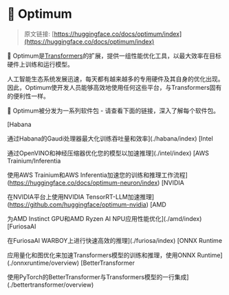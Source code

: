 # 🤗 Optimum

> 原文链接: [https://huggingface.co/docs/optimum/index](https://huggingface.co/docs/optimum/index)

🤗 Optimum是[Transformers](https://huggingface.co/docs/transformers)的扩展，提供一组性能优化工具，以最大效率在目标硬件上训练和运行模型。

人工智能生态系统发展迅速，每天都有越来越多的专用硬件及其自身的优化出现。因此，Optimum使开发人员能够高效地使用任何这些平台，与Transformers固有的便利性一样。

🤗 Optimum被分发为一系列软件包 - 请查看下面的链接，深入了解每个软件包。

[Habana

通过Habana的Gaudi处理器最大化训练吞吐量和效率](./habana/index) [Intel

通过OpenVINO和神经压缩器优化您的模型以加速推理](./intel/index) [AWS Trainium/Inferentia

使用AWS Trainium和AWS Inferentia加速您的训练和推理工作流程](https://huggingface.co/docs/optimum-neuron/index) [NVIDIA

在NVIDIA平台上使用NVIDIA TensorRT-LLM加速推理](https://github.com/huggingface/optimum-nvidia) [AMD

为AMD Instinct GPU和AMD Ryzen AI NPU应用性能优化](./amd/index) [FuriosaAI

在FuriosaAI WARBOY上进行快速高效的推理](./furiosa/index) [ONNX Runtime

应用量化和图优化来加速Transformers模型的训练和推理，使用ONNX Runtime](./onnxruntime/overview) [BetterTransformer

使用PyTorch的BetterTransformer与Transformers模型的一行集成](./bettertransformer/overview)
